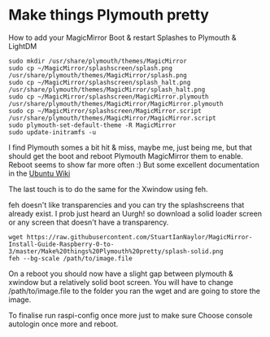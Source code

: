 # Make things Plymouth pretty
How to add your MagicMirror Boot & restart Splashes to Plymouth & LightDM

```
sudo mkdir /usr/share/plymouth/themes/MagicMirror
sudo cp ~/MagicMirror/splashscreen/splash.png /usr/share/plymouth/themes/MagicMirror/splash.png
sudo cp ~/MagicMirror/splashscreen/splash_halt.png /usr/share/plymouth/themes/MagicMirror/splash_halt.png
sudo cp ~/MagicMirror/splashscreen/MagicMirror.plymouth /usr/share/plymouth/themes/MagicMirror/MagicMirror.plymouth
sudo cp ~/MagicMirror/splashscreen/MagicMirror.script /usr/share/plymouth/themes/MagicMirror/MagicMirror.script
sudo plymouth-set-default-theme -R MagicMirror
sudo update-initramfs -u
```

I find Plymouth somes a bit hit & miss, maybe me, just being me, but that should get the boot and reboot Plymouth MagicMirror them to enable. Reboot seems to show far more often :)
But some excellent documentation in the [Ubuntu Wiki](https://wiki.ubuntu.com/Plymouth)

The last touch is to do the same for the Xwindow using feh.

feh doesn't like transparencies and you can try the splashscreens that already exist. I prob just heard an Uurgh! so download a solid loader screen or any screen that doesn't have a transparency.
```
wget https://raw.githubusercontent.com/StuartIanNaylor/MagicMirror-Install-Guide-Raspberry-0-to-3/master/Make%20things%20Plymouth%20pretty/splash-solid.png
feh --bg-scale /path/to/image.file
```
On a reboot you should now have a slight gap between plymouth & xwindow but a relatively solid boot screen.
You will have to change /path/to/image.file to the folder you ran the wget and are going to store the image.

To finalise run raspi-config once more just to make sure
Choose console autologin once more and reboot.


